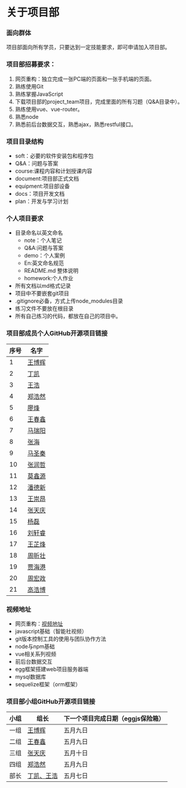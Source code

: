 # 关于项目部

### 面向群体

项目部面向所有学员，只要达到一定技能要求，即可申请加入项目部。

### 项目部招募要求：

1. 网页重构：独立完成一张PC端的页面和一张手机端的页面。
2. 熟练使用Git
3. 熟练掌握JavaScript
4. 下载项目部的project_team项目，完成里面的所有习题（Q&A目录中）。
5. 熟练使用vue、vue-router。
6. 熟悉node
7. 熟悉前后台数据交互，熟悉ajax，熟悉restful接口。

### 项目目录结构

* soft：必要的软件安装包和程序包
* Q&A：问题与答案
* course:课程内容和计划授课内容
* document:项目部正式文档
* equipment:项目部设备
* docs：项目开发文档
* plan：开发与学习计划

### 个人项目要求

* 目录命名以英文命名
  * note：个人笔记
  * Q&A:问题与答案
  * demo：个人案例
  * En:英文命名规范
  * README.md 整体说明
  * homework:个人作业
* 所有文档以md格式记录
* 项目中不要嵌套git项目
* .gitignore必备，方式上传node_modules目录
* 练习文件不要放在根目录
* 所有自己练习的代码，都放在自己的项目中。

### 项目部成员个人GitHub开源项目链接
|序号|名字|
|----|----|
|1|[王博辉](https://github.com/wbh521lhz/-.git)|
|2|[丁凯](https://github.com/ding139725/dingkai_.git)|
|3|[王浩](https://github.com/342268316/Project-Department-Documents.git)|
|4|[郑浩然](https://github.com/zhr13833510179/-)|
|5|[廖烽](https://github.com/jiaowofengbaba/LiaoFeng-.git)|
|6|[王春鑫](https://github.com/2650181298/planFolder.git)|
|7|[马瑞阳](https://github.com/supreyang/-.git)|
|8|[张海](https://github.com/WeiZhiTaiYi/benbi.git)|
|9|[马圣秦](https://github.com/mashengqin/Learning-materials-of-Ma-Shengqin-s-project-department.git)|
|10|[张润哲](https://github.com/ZhangRunzhe-Sang/Project-Department)|
|11|[莫鑫源](https://github.com/yn22638/Rising-road.git)|
|12|[潘德新](https://github.com/pandexin/prout.git)|
|13|[王崇昂](https://github.com/wang-xian-sheng/BJ_wca.git)|
|14|[张天庆](https://github.com/WenduiGui/22daoti)|
|15|[杨磊](https://github.com/yanglei0001/project_team-Lei)|
|16|[刘轩睿](https://github.com/Yan-Yan0129/ZNB.git)|
|17|[王芷烽](https://github.com/2073252416/Wang-Zhifeng-s-Learning-Documents/tree/master)|
|18|[周昕壮](https://github.com/xinXinZKA/xX_project)|
|19|[贾海港](https://github.com/HGjia02/jia.storehouse.git)|
|20|[周宏政](https://github.com/zhz17531379325/project_team)|
|21|[高浩博](http://github.com/GoHoBo/notes)|

### 视频地址

* 网页重构：[视频地址](http://edu.qhdboyi.com/class-online/5885c35fdb4d94012d075a01)
* javascript基础（智能社视频）
* git版本控制工具的使用与团队协作方法
* node与npm基础
* vue相关系列视频
* 前后台数据交互
* egg框架搭建web项目服务器端
* mysql数据库
* sequelize框架（orm框架）

### 项目部小组GitHub开源项目链接
|小组|组长|下一个项目完成日期（eggjs保险箱）|
|----|----|----|
|一组|[王博辉](https://github.com/wbh521lhz/one.git)|五月九日|
|二组|[王春鑫](https://github.com/2650181298/Safe-Deposit-Box.git)|五月九日|
|三组|[张天庆](https://github.com/WenduiGui/StrongboxProject)|五月十日|
|四组|[郑浩然](https://github.com/zhr13833510179/preject)|五月九日|
|部长|[丁凯、王浩](https://github.com/ding139725/First_project.git)|五月七日|